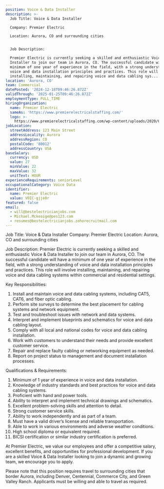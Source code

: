 ```yaml
---
position: Voice & Data Installer
description: >-
  Job Title: Voice & Data Installer

  Company: Premier Electric

  Location: Aurora, CO and surrounding cities


  Job Description:

  Premier Electric is currently seeking a skilled and enthusiastic Voice & Data
  Installer to join our team in Aurora, CO. The successful candidate will have a
  minimum of one year of experience in the field, with a strong understanding of
  voice and data installation principles and practices. This role will involve
  installing, maintaining, and repairing voice and data cabling sys...
location: 'Aurora, CO'
team: Commercial
datePosted: '2024-12-18T09:46:26.872Z'
validThrough: '2025-01-25T09:46:26.872Z'
employmentType: FULL_TIME
hiringOrganization:
  name: Premier Electric
  sameAs: 'https://www.premierelectricalstaffing.com/'
  logo: >-
    https://www.premierelectricalstaffing.com/wp-content/uploads/2020/05/Premier-Electrical-Staffing-logo.png
jobLocation:
  streetAddress: 123 Main Street
  addressLocality: Aurora
  addressRegion: CO
  postalCode: '80012'
  addressCountry: USA
baseSalary:
  currency: USD
  value: 27
  minValue: 22
  maxValue: 32
  unitText: HOUR
experienceRequirements: seniorLevel
occupationalCategory: Voice Data
identifier:
  name: Premier Electric
  value: VOIC-gjje0r
featured: false
email:
  - will@bestelectricianjobs.com
  - Michael.Mckeaige@pes123.com
  - resumes@bestelectricianjobs.zohorecruitmail.com
---
```




Job Title: Voice & Data Installer
Company: Premier Electric
Location: Aurora, CO and surrounding cities

Job Description:
Premier Electric is currently seeking a skilled and enthusiastic Voice & Data Installer to join our team in Aurora, CO. The successful candidate will have a minimum of one year of experience in the field, with a strong understanding of voice and data installation principles and practices. This role will involve installing, maintaining, and repairing voice and data cabling systems within commercial and residential settings.

Key Responsibilities:

1. Install and maintain voice and data cabling systems, including CAT5, CAT6, and fiber optic cabling.
2. Perform site surveys to determine the best placement for cabling systems and network equipment.
3. Test and troubleshoot issues with network and data systems.
4. Interpret and implement blueprints and schematics for voice and data cabling layout.
5. Comply with all local and national codes for voice and data cabling installation.
6. Work with customers to understand their needs and provide excellent customer service.
7. Repair and replace faulty cabling or networking equipment as needed.
8. Report on project status to management and document installation processes.

Qualifications & Requirements:

1. Minimum of 1 year of experience in voice and data installation.
2. Knowledge of industry standards and best practices for voice and data cabling systems.
3. Proficient with hand and power tools.
4. Ability to interpret and implement technical drawings and schematics.
5. Excellent problem-solving skills and attention to detail.
6. Strong customer service skills.
7. Ability to work independently and as part of a team.
8. Must have a valid driver’s license and reliable transportation.
9. Able to work in various environments and adverse weather conditions.
10. High school diploma or equivalent required.
11. BICSI certification or similar industry certification is preferred.

At Premier Electric, we value our employees and offer a competitive salary, excellent benefits, and opportunities for professional development. If you are a skilled Voice & Data Installer looking to join a dynamic and growing team, we encourage you to apply.

Please note that this position requires travel to surrounding cities that border Aurora, including Denver, Centennial, Commerce City, and Green Valley Ranch. Applicants must be willing and able to travel as required.
